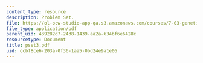```yaml
---
content_type: resource
description: Problem Set.
file: https://ol-ocw-studio-app-qa.s3.amazonaws.com/courses/7-03-genetics-fall-2004/ccbf8ce6203a0f361aa50bd24e9a1e06_pset3.pdf
file_type: application/pdf
parent_uid: 439282d7-2438-1439-aa2a-634bf6e6428c
resourcetype: Document
title: pset3.pdf
uid: ccbf8ce6-203a-0f36-1aa5-0bd24e9a1e06
---
```

